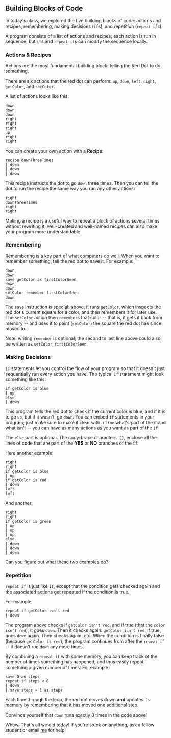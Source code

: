 ## Building Blocks of Code

In today's class, we explored the five building blocks of code: actions and recipes, remembering, making decisions (`if`s), and repetition (`repeat if`s).

A program consists of a list of actions and recipes; each action is run in sequence, but `if`s and `repeat if`s can modify the sequence locally.

### Actions & Recipes

Actions are the most fundamental building block: telling the Red Dot to do something.

There are six actions that the red dot can perform: `up`, `down`, `left`, `right`, `getColor`, and `setColor`.

A list of actions looks like this:
```
down
down
down
right
right
right
up
right
right
```

You can create your own action with a **Recipe**:

```
recipe downThreeTimes
| down
| down
| down
```

This recipe instructs the dot to go `down` three times. Then you can tell the dot to run the recipe the same way you run any other actions:

```
right
downThreeTimes
right
right
```

Making a recipe is a useful way to repeat a block of actions several times without rewriting it; well-created and well-named recipes can also make your program more understandable.


### Remembering

Remembering is a key part of what computers do well. When you want to remember something, tell the red dot to save it. For example:

```
down
down
save getColor as firstColorSeen
down
down
setColor remember firstColorSeen
down
```

The `save` instruction is special: above, it runs `getColor`, which inspects the red dot's current square for a color, and then remembers it for later use. The `setColor` action then `remember`s that color -- that is, it gets it back from memory -- and uses it to paint (`setColor`) the square the red dot has since moved to. 

Note: writing `remember` is optional; the second to last line above could also be written as `setColor firstColorSeen`.

### Making Decisions

`if` statements let you control the flow of your program so that it doesn't just sequentially run every action you have. The typical `if` statement might look something like this:

```
if getColor is blue
| up
else
| down
```

This program tells the red dot to check if the current color is blue, and if it is to go `up`, but if it wasn't, go `down`. You can embed `if` statements in your program; just make sure to make it clear with a `line` what's part of the if and what isn't -- you can have as many actions as you want as part of the `if`

The `else` part is optional. The curly-brace characters, `{}`, enclose all the lines of code that are part of the **YES** or **NO** branches of the `if`.

Here another example:

```
right
right
if getColor is blue
| up
if getColor is red
| down
left
left
```

And another:

```
right
right
if getColor is green
| up
| up
| up
else
| down
| down
| down
```

Can you figure out what these two examples do?

### Repetition

`repeat if` is just like `if`, except that the condition gets checked again and the associated actions get repeated if the condition is true.

For example:

```
repeat if getColor isn't red
| down
```

The program above checks if `getColor isn't red`, and if true (that the `color isn't red`), it goes `down`. Then it checks again: `getColor isn't red`. If true, goes `down` again. Then checks again, etc. When the condition is finally false (because `getColor is red`), the program continues from after the `repeat if` -- it doesn't run `down` any more times.

By combining a `repeat if` with some memory, you can keep track of the number of times something has happened, and thus easily repeat something a given number of times. For example:

```
save 0 as steps
repeat if steps < 8
| down
| save steps + 1 as steps
```

Each time through the loop, the red dot moves down **and** updates its memory by remembering that it has moved one additional step.

Convince yourself that `down` runs exactly 8 times in the code above!

Whew. That's all we did today! If you're stuck on anything, ask a fellow student or email [me](mailto:jzamfirescupereira@cca.edu) for help!